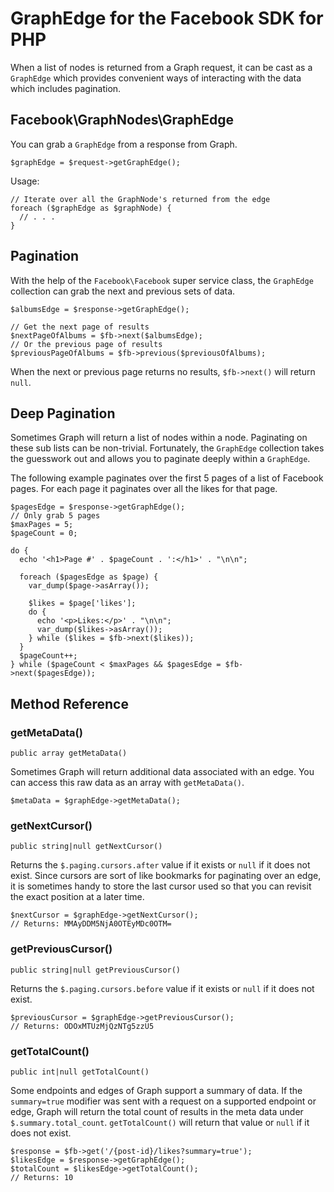 # GraphEdge for the Facebook SDK for PHP

When a list of nodes is returned from a Graph request, it can be cast as a `GraphEdge` which provides convenient ways of interacting with the data which includes pagination.

## Facebook\GraphNodes\GraphEdge

You can grab a `GraphEdge` from a response from Graph.

```
$graphEdge = $request->getGraphEdge();
```

Usage:

```
// Iterate over all the GraphNode's returned from the edge
foreach ($graphEdge as $graphNode) {
  // . . .
}
```

## Pagination

With the help of the `Facebook\Facebook` super service class, the `GraphEdge` collection can grab the next and previous sets of data.

```
$albumsEdge = $response->getGraphEdge();

// Get the next page of results
$nextPageOfAlbums = $fb->next($albumsEdge);
// Or the previous page of results
$previousPageOfAlbums = $fb->previous($previousOfAlbums);
```

When the next or previous page returns no results, `$fb->next()` will return `null`.

## Deep Pagination

Sometimes Graph will return a list of nodes within a node. Paginating on these sub lists can be non-trivial. Fortunately, the `GraphEdge` collection takes the guesswork out and allows you to paginate deeply within a `GraphEdge`.

The following example paginates over the first 5 pages of a list of Facebook pages. For each page it paginates over all the likes for that page.

```
$pagesEdge = $response->getGraphEdge();
// Only grab 5 pages
$maxPages = 5;
$pageCount = 0;

do {
  echo '<h1>Page #' . $pageCount . ':</h1>' . "\n\n";

  foreach ($pagesEdge as $page) {
    var_dump($page->asArray());

    $likes = $page['likes'];
    do {
      echo '<p>Likes:</p>' . "\n\n";
      var_dump($likes->asArray());
    } while ($likes = $fb->next($likes));
  }
  $pageCount++;
} while ($pageCount < $maxPages && $pagesEdge = $fb->next($pagesEdge));
```

## Method Reference

### getMetaData()
```
public array getMetaData()
```

Sometimes Graph will return additional data associated with an edge. You can access this raw data as an array with `getMetaData()`.

```
$metaData = $graphEdge->getMetaData();
```

### getNextCursor()
```
public string|null getNextCursor()
```

Returns the `$.paging.cursors.after` value if it exists or `null` if it does not exist. Since cursors are sort of like bookmarks for paginating over an edge, it is sometimes handy to store the last cursor used so that you can revisit the exact position at a later time.

```
$nextCursor = $graphEdge->getNextCursor();
// Returns: MMAyDDM5NjA0OTEyMDc0OTM=
```

### getPreviousCursor()
```
public string|null getPreviousCursor()
```

Returns the `$.paging.cursors.before` value if it exists or `null` if it does not exist.

```
$previousCursor = $graphEdge->getPreviousCursor();
// Returns: ODOxMTUzMjQzNTg5zzU5
```

### getTotalCount()
```
public int|null getTotalCount()
```

Some endpoints and edges of Graph support a summary of data. If the `summary=true` modifier was sent with a request on a supported endpoint or edge, Graph will return the total count of results in the meta data under `$.summary.total_count`. `getTotalCount()` will return that value or `null` if it does not exist.

```
$response = $fb->get('/{post-id}/likes?summary=true');
$likesEdge = $response->getGraphEdge();
$totalCount = $likesEdge->getTotalCount();
// Returns: 10
```
